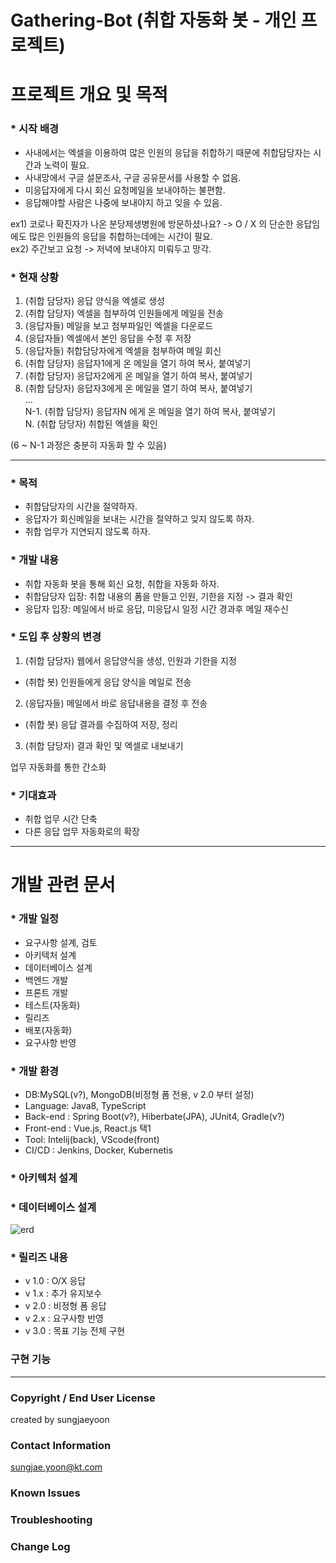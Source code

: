 # Gathering-Bot (취합 자동화 봇 - 개인 프로젝트)


# 프로젝트 개요 및 목적

### * 시작 배경
 - 사내에서는 엑셀을 이용하여 많은 인원의 응답을 취합하기 때문에 취합담당자는 시간과 노력이 필요.    
 - 사내망에서 구글 설문조사, 구글 공유문서를 사용할 수 없음.  
 - 미응답자에게 다시 회신 요청메일을 보내야하는 불편함.
 - 응답해야할 사람은 나중에 보내야지 하고 잊을 수 있음.
 
 
  ex1) 코로나 확진자가 나온 분당제생병원에 방문하셨나요? -> O / X 의 단순한 응답임에도 많은 인원들의 응답을 취합하는데에는 시간이 필요.  
  ex2) 주간보고 요청 -> 저녁에 보내야지 미뤄두고 망각.
  
  
### * 현재 상황 
   1. (취합 담당자) 응답 양식을 엑셀로 생성  
   2. (취합 담당자) 엑셀을 첨부하여 인원들에게 메일을 전송  
   3. (응답자들) 메일을 보고 첨부파일인 엑셀을 다운로드  
   4. (응답자들) 엑셀에서 본인 응답을 수정 후 저장  
   5. (응답자들) 취합담당자에게 엑셀을 첨부하여 메일 회신  
   6. (취합 담당자) 응답자1에게 온 메일을 열기 하여 복사, 붙여넣기  
   7. (취합 담당자) 응답자2에게 온 메일을 열기 하여 복사, 붙여넣기  
   8. (취합 담당자) 응답자3에게 온 메일을 열기 하여 복사, 붙여넣기  
                         ...  
N-1. (취합 담당자) 응답자N 에게 온 메일을 열기 하여 복사, 붙여넣기  
N. (취합 담당자) 취합된 엑셀을 확인
    
  (6 ~ N-1 과정은 충분히 자동화 할 수 있음)
  
---

### * 목적
 - 취합담당자의 시간을 절약하자.
 - 응답자가 회신메일을 보내는 시간을 절약하고 잊지 않도록 하자.
 - 취합 업무가 지연되지 않도록 하자.

### * 개발 내용
 - 취합 자동화 봇을 통해 회신 요청, 취합을 자동화 하자.
 - 취합담당자 입장: 취합 내용의 폼을 만들고 인원, 기한을 지정 -> 결과 확인
 - 응답자 입장: 메일에서 바로 응답, 미응답시 일정 시간 경과후 메일 재수신

### * 도입 후 상황의 변경
 1. (취합 담당자) 웹에서 응답양식을 생성, 인원과 기한을 지정
 -  (취합 봇) 인원들에게 응답 양식을 메일로 전송
 2. (응답자들) 메일에서 바로 응답내용을 결정 후 전송
 -  (취합 봇) 응답 결과를 수집하여 저장, 정리
 3. (취합 담당자) 결과 확인 및 엑셀로 내보내기
 
 업무 자동화를 통한 간소화

### * 기대효과
- 취합 업무 시간 단축
- 다른 응답 업무 자동화로의 확장

---

# 개발 관련 문서

### * 개발 일정
 - 요구사항 설계, 검토
 - 아키텍처 설계
 - 데이터베이스 설계
 - 백엔드 개발
 - 프론트 개발
 - 테스트(자동화)
 - 릴리즈
 - 배포(자동화)
 - 요구사항 반영

### * 개발 환경
 - DB:MySQL(v?), MongoDB(비정형 폼 전용, v 2.0 부터 설정)
 - Language: Java8, TypeScript
 - Back-end : Spring Boot(v?), Hiberbate(JPA), JUnit4, Gradle(v?)
 - Front-end : Vue.js, React.js 택1
 - Tool: Intelij(back), VScode(front)
 - CI/CD : Jenkins, Docker, Kubernetis

### * 아키텍처 설계

### * 데이터베이스 설계
![erd](https://user-images.githubusercontent.com/61338764/77032397-9cf6c000-69e7-11ea-9b8e-8cde6262b9e7.png)


### * 릴리즈 내용
 - v 1.0 : O/X 응답
 - v 1.x : 추가 유지보수
 - v 2.0 : 비정형 폼 응답
 - v 2.x : 요구사항 반영
 - v 3.0 : 목표 기능 전체 구현
 
 ### 구현 기능

---

### Copyright / End User License
 created by sungjaeyoon  
 
### Contact Information

 sungjae.yoon@kt.com  

### Known Issues

### Troubleshooting

### Change Log

